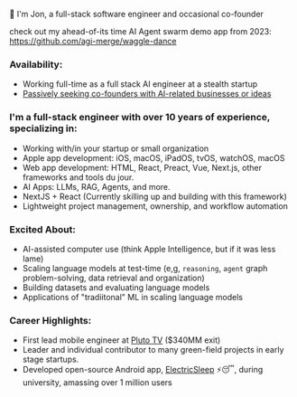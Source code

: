 
👋 I'm Jon, a full-stack software engineer and occasional co-founder

check out my ahead-of-its time AI Agent swarm demo app from 2023: https://github.com/agi-merge/waggle-dance

### Availability:

- Working full-time as a full stack AI engineer at a stealth startup
- [Passively seeking co-founders with AI-related businesses or ideas](mailto:jw-port-burner@proton.me)


<!--
<picture>
<source
  srcset="https://github-readme-stats.vercel.app/api?username=jondwillis&show_icons=true&count_private=true&theme=dark"
  media="(prefers-color-scheme: dark)"
/>
<source
  srcset="https://github-readme-stats.vercel.app/api?username=jondwillis&show_icons=true&count_private=true"
  media="(prefers-color-scheme: light), (prefers-color-scheme: no-preference)"
/>
<img src="https://github-readme-stats.vercel.app/api?username=jondwillis&show_icons=true&count_private=true" />
</picture>
-->
### I'm a **full-stack engineer** with over 10 years of experience, specializing in:

- Working with/in your startup or small organization
- Apple app development: iOS, macOS, iPadOS, tvOS, watchOS, macOS
- Web app development: HTML, React, Preact, Vue, Next.js, other frameworks and tools du jour.
- AI Apps: LLMs, RAG, Agents, and more. 
- NextJS + React (Currently skilling up and building with this framework)
- Lightweight project management, ownership, and workflow automation

### Excited About:

- AI-assisted computer use (think Apple Intelligence, but if it was less lame)
- Scaling language models at test-time (e,g, `reasoning`, `agent` graph problem-solving, data retrieval and organization)
- Building datasets and evaluating language models
- Applications of "tradiitonal" ML in scaling language models



### Career Highlights:

- First lead mobile engineer at [Pluto TV](https://www.paramount.com/press/viacom-agrees-to-acquire-pluto-tv) ($340MM exit)
- Leader and individual contributor to many green-field projects in early stage startups.
- Developed open-source Android app, [ElectricSleep](https://github.com/jondwillis/electricsleep) ⚡😴, during university, amassing over 1 million users

